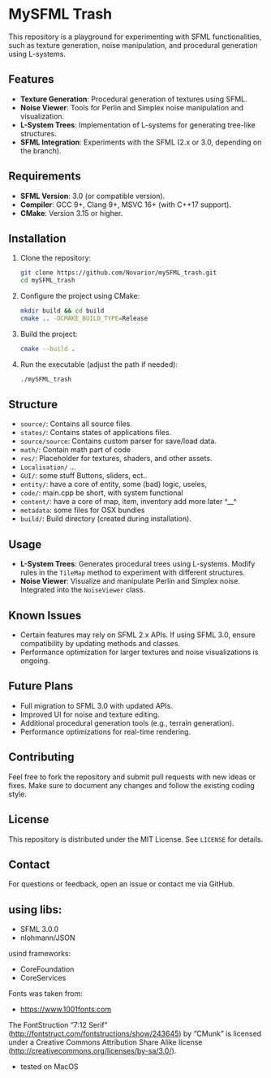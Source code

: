 # MySFML Trash

This repository is a playground for experimenting with SFML functionalities, such as texture generation, noise manipulation, and procedural generation using L-systems.

## Features

- **Texture Generation**: Procedural generation of textures using SFML.
- **Noise Viewer**: Tools for Perlin and Simplex noise manipulation and visualization.
- **L-System Trees**: Implementation of L-systems for generating tree-like structures.
- **SFML Integration**: Experiments with the SFML (2.x or 3.0, depending on the branch).

## Requirements

- **SFML Version**: 3.0 (or compatible version).
- **Compiler**: GCC 9+, Clang 9+, MSVC 16+ (with C++17 support).
- **CMake**: Version 3.15 or higher.

## Installation

1. Clone the repository:
   ```bash
   git clone https://github.com/Novarior/mySFML_trash.git
   cd mySFML_trash
   ```

2. Configure the project using CMake:
   ```bash
   mkdir build && cd build
   cmake .. -DCMAKE_BUILD_TYPE=Release
   ```

3. Build the project:
   ```bash
   cmake --build .
   ```

4. Run the executable (adjust the path if needed):
   ```bash
   ./mySFML_trash
   ```

## Structure

- `source/`: Contains all source files.
- `states/`: Contains states of applications files.
- `source/source`: Contains custom parser for save/load data.
- `math/`: Contain math part of code
- `res/`: Placeholder for textures, shaders, and other assets.
- `Localisation/` ...
- `GUI/`: some stuff Buttons, sliders, ect..
- `entity/`: have a core of entity, some (bad) logic, useles,
- `code/`: main.cpp be short, with system functional
- `content/`: have a core of map, item, inventory add more later ^__^
- `metadata`: some files for OSX bundles
- `build/`: Build directory (created during installation).

## Usage

- **L-System Trees**: Generates procedural trees using L-systems. Modify rules in the `TileMap` method to experiment with different structures.
- **Noise Viewer**: Visualize and manipulate Perlin and Simplex noise. Integrated into the `NoiseViewer` class.


## Known Issues

- Certain features may rely on SFML 2.x APIs. If using SFML 3.0, ensure compatibility by updating methods and classes.
- Performance optimization for larger textures and noise visualizations is ongoing.

## Future Plans

- Full migration to SFML 3.0 with updated APIs.
- Improved UI for noise and texture editing.
- Additional procedural generation tools (e.g., terrain generation).
- Performance optimizations for real-time rendering.

## Contributing

Feel free to fork the repository and submit pull requests with new ideas or fixes. Make sure to document any changes and follow the existing coding style.

## License

This repository is distributed under the MIT License. See `LICENSE` for details.

## Contact

For questions or feedback, open an issue or contact me via GitHub.



## using libs:
- SFML 3.0.0
- nlohmann/JSON

usind frameworks:
- CoreFoundation
- CoreServices

Fonts was taken from:
- https://www.1001fonts.com

The FontStruction “7:12 Serif”
(http://fontstruct.com/fontstructions/show/243645) by “CMunk” is licensed
under a Creative Commons Attribution Share Alike license
(http://creativecommons.org/licenses/by-sa/3.0/).

- tested on MacOS